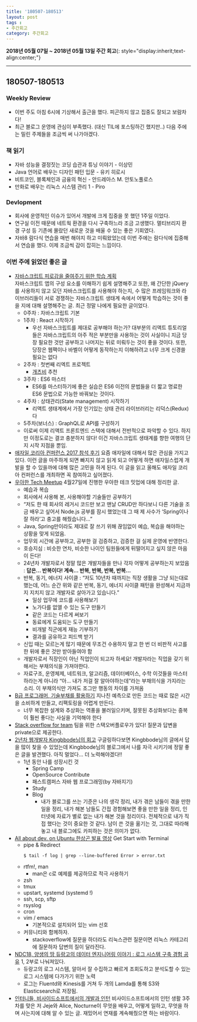 ```yaml
---
title: '180507-180513'  
layout: post
tags :  
- 주간회고
category: 주간회고
---
```


**2018년 05월 07일 ~ 2018년 05월 13일 주간 회고**{: style="display:inherit;text-align:center;"}

---

## 180507-180513

### Weekly Review
  - 이번 주도 아침 6시에 기상해서 출근을 했다. 피곤하지 않고 집중도 잘되고 보람차다!
  - 최근 블로그 운영에 관심이 부족했다. (대신 TIL에 포스팅하긴 했지만..) 다음 주에는 밀린 주제들을 조금씩 써 나가야겠다.

### 책 읽기
  - 자바 성능을 결정짓는 코딩 습관과 튜닝 이야기 - 이상민
  - Java 언어로 배우는 디자인 패턴 입문 - 유키 히로시
  - 비트코인, 블록체인과 금융의 혁신 - 안드레아스 M. 안토노풀로스
  - 만화로 배우는 리눅스 시스템 관리 1 - Piro

### Devlopment
- 회사에 운영적인 이슈가 있어서 개발에 크게 집중을 못 했던 1주일 이었다.
- 연구실 이전 때문에 네트웍 환경을 다시 구축하느라 조금 고생했다. 멀티브리지 환경 구성 등 기존에 몰랐던 새로운 것을 배울 수 있는 좋은 기회였다.
- 자바8 람다식 연습을 매번 해야지 하고 미뤄왔었는데 이번 주에는 람다식에 집중해서 연습을 했다. 이제 조금씩 감이 잡히는 느낌이다.

### 이번 주에 읽었던 좋은 글
- [자바스크립트 피로감을 줄여주기 위한 학습 계획](https://rhostem.github.io/posts/2016-12-19-A-Study-Plan-To-Cure-JavaScript-Fatigue/)  
자바스크립트 앱의 구성 요소를 이해하기 쉽게 설명해주고 또한, 왜 간단한 jQuery를 사용하지 않고 모던 자바스크립트를 사용해야 하는지,  수 많은 프레임워크와 라이브러리들이 서로 경쟁하는 자바스크립트 생태계 속에서 어떻게 학습하는 것이 좋을 지에 대해 설명해주는 글. 최근 정말 나에게 필요한 글이었다.
  - 0주차 : 자바스크립트 기본
  - 1주차 : React 시작하기
    - 우선 자바스크립트를 제대로 공부해야 하는가?  대부분의 리액트 튜토리얼들은 자바스크립트의 아주 적은 부분만을 사용하는 것이 사실이니 지금 당장 필요한 것만 공부하고 나머지는 뒤로 미뤄두는 것이 좋을 것이다. 또한, 당장은 웹팩이나 바벨이 어떻게 동작하는지 이해하려고 너무 크게 신경쓸 필요는 없다
  - 2주차 : 첫번째 리엑트 프로젝트
    - [개츠비](https://github.com/gatsbyjs/gatsby) 추천
  - 3주차 : ES6 마스터
    - ES6를 마스터하기에 좋은 실습은 ES6 이전의 문법들을 더 짧고 명료한 ES6 문법으로 가능한 바꿔보는 것이다.
  - 4주차 : 상태관리(State management) 시작하기
      - 리액트 생태계에서 가장 인기있는 상태 관리 라이브러리는 리덕스(Redux)다
  - 5주차(보너스) : GraphQL로 API를 구성하기
  - 이로써 이제 리액트 프론트엔드 스택에 대해서 전반적으로 파악할 수 있다. 하지만 이정도로는 결코 충분하지 않다! 이건 자바스크립트 생태계를 향한 여행의 단지 시작 지점을 뿐임.
- [애자일 코리아 컨퍼런스 2017 참석 후기](http://kihoonkim.github.io/2017/09/30/Agile/agilekorea2017/) 요즘 애자일에 대해서 많은 관심을 가지고 있다. 이런 글을 마주하게 되면 빠지지 않고 읽게 되고 어떻게 하면 애자일스럽게 개발을 할 수 있을까에 대해 많은 고민을 하게 된다. 이 글을 읽고 올해도 애자일 코리아 컨퍼런스를 개최하면 꼭 참여하고 싶어졌다.
- [우아한 Tech Meetup](http://heeinso.netlify.com/posts/woowahan-tech-meetup/) 4월27일에 진행한 우아한 테크 밋업에 대해 정리한 글.
  - 예습과 복습
  - 회사에서 사용해 본, 사용해야할 기술들만 공부하기
  - “저도 한 때 회사의 레거시 코드만 보고 맨날 CRUD만 하다보니 다른 기술을 조금 배우고 싶어서 Node.js 공부를 잠시 했었는데 그 때 제 사수가 ‘Spring이나 잘 하라’고 충고를 해줬습니다…”
  - Java, Spring만이라도 제대로 잘 쓰기 위해 끊임없이 예습, 복습을 해야하는 상황을 맞게 되었음.
  - 업무외 시간에 공부하고, 공부한 걸 검증하고, 검증한 걸 실제 운영에 반영한다.
  - 호승지심 : 비슷한 연차, 비슷한 나이인 팀원들에게 뒤떨어지고 싶지 않은 마음이 든다!
  - 24년차 개발자로서 정말 많은 개발자들을 만나 각자 어떻게 공부하는지 보았음 : **답은… 반복이다! 계속… 반복, 반복, 반복, 반복…**
  - 반복, 동기, 에너지 사이클 :  “저도 10년차 때까지는 직장 생활을 그냥 되는대로 했는데, 어느 순간 위와 같은 반복, 동기, 에너지 사이클 패턴을 완성해서 지금까지 지치지 않고 개발자로 살아가고 있습니다.”
    - 일상 업무에 코드를 사용해보기
    - 노가다를 없앨 수 있는 도구 만들기
    - 같은 코드는 다르게 써보기
    - 동료에게 도움되는 도구 만들기
    - 비개발 직군에게 재능 기부하기
    - 결과를 공유하고 피드백 받기
  - 신입 때는 모르는게 많기 때문에 무조건 수용하지 말고 한 번 더 비판적 사고를 한 뒤에 좋은 것만 받아들여야 함
  - 개발자로서 직장인이 아닌 직업인이 되고자 하세요! 개발자라는 직업을 갖기 위해서는 부채의식을 가져야한다.
  - 자료구조, 운영체제, 네트워크, 알고리즘, 데이터베이스, 수학 이것들을 마스터하라는게 아니라 “아… 내가 저걸 잘 알아야하는데”라는 부채의식을 가지라는 소리. 이 부채의식만 가져도 조그만 행동의 차이를 가져옴
- [B급 프로그래머, 기술부채를 활용하기](http://jhrogue.blogspot.kr/2018/03/b_24.html) 지나친 예측으로 만든 코드는 때로 많은 시간을 소비하게 만들고, 리팩토링을 어렵게 만든다.
  - 너무 복잡한 설계와 추상화는 역풍을 불러일으키며, 잘못된 추상화보다는 중복이 훨씬 좋다는 사실을 기억해야 한다
- [Stack overflow for team](https://stackoverflow.com/teams) 팀을 위한 스택오버플로우가 있다! 질문과 답변을 private으로 제공한다.
- [2년차 웹개발자 Kingbbode님의 회고](http://blog.kingbbode.com/posts/who-am-i-2) 구글링하다보면 Kingbbode님의 글에서 답을 많이 찾을 수 있었는데 Kingbbode님의 블로그에서 나를 자극 시키기에 정말 좋은 글을 발견했다. 아직 멀었다... 더 노력해야겠다!!
  - 1년 동안 나를 성장시킨 것
    - Spring Camp
    - OpenSource Contribute
    - 패스트캠퍼스 자바 웹 프로그래밍(by 자바지기)
    - Study
    - Blog
      - 내가 블로그를 쓰는 기준은 나의 생각 정리, 내가 겪은 남들이 겪을 만한 일을 정리, 내가 해본 남들도 간접 경험해보면 좋을 만한 일을 정리, 인터넷에 자료가 별로 없는 내가 해본 것을 정리이다. 전체적으로 내가 직접 했다는 것이 중요한 것 같다. 남이 쓴 것을 옮기는 것, 그대로 따라해놓고 내 블로그에도 카피하는 것은 의미가 없다.
- [All about dev. on Ubuntu 한상곤 발표 영상](https://www.youtube.com/watch?v=JbH-xzD7IkE) Get Start with Terminal
  - pipe & Redirect
    ```
    $ tail -f log | grep --line-buffered Error > error.txt
    ```
  - rtfm!, man
    - man은 c로 예제를 제공하므로 적극 사용하기
  - zsh
  - tmux
  - upstart, systemd (systemd !)
  - ssh, scp, sftp
  - rsyslog
  - cron
  - vim / emacs
    - 기본적으로 설치되어 있는 vim 선호
  - 커뮤니티와 함께하자.
    - stackoverflow에 질문을 하더라도 리눅스관련 질문이면 리눅스 카테고리에 질문하자 답변의 질이 달라진다.
- [NDC18, 양생의 땅 듀랑고의 데이터 엔지니어링 이야기 : 로그 시스템 구축 경험 공유](https://www.slideshare.net/ssuser380e9c/ndc18-95524337) 1, 2부로 나눠져있다.
  - 듀랑고의 로그 시스템,  알아서 잘 수집하고 빠르게 조회도하고 분석도할 수 있는 로그 시스템에 다가가기 위한 노력
  - 로그는 Fluentd와 Kinesis를 거쳐 두 개의 Lamda를 통해 S3와 Elasticsearch로 저장됨.
- [인터니들, 비사이드소프트에서의 개발과 인턴](https://www.bsidesoft.com/6195) 비사이드소프트에서의 인턴 생활 3주 차를 맞은 저 Jeje와 Alice, Nocturne이 무엇을 배우고, 어떻게 일하고, 무엇을 하며 사는지에 대해 알 수 있는 글. 재밌어서 연재를 계속해줬으면 하는 바람이다.
